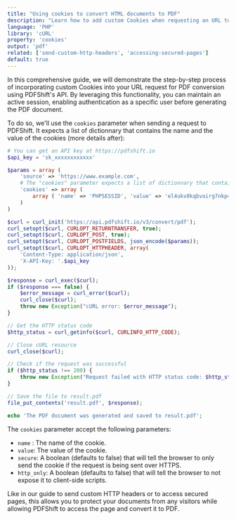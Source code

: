 ```yaml
---
title: "Using cookies to convert HTML documents to PDF"
description: "Learn how to add custom Cookies when requesting an URL to be converted in PDF with PDFShift's API. It allows you to pursue an active session for instance, that will authenticate the request as a specific user before converting the page to PDF. This guide explains you how using PHP and the cURL library."
language: 'PHP'
library: 'cURL'
property: 'cookies'
output: 'pdf'
related: ['send-custom-http-headers', 'accessing-secured-pages']
default: true
---
```


In this comprehensive guide, we will demonstrate the step-by-step process of incorporating custom Cookies into your URL request for PDF conversion using PDFShift's API. By leveraging this functionality, you can maintain an active session, enabling authentication as a specific user before generating the PDF document.

To do so, we'll use the `cookies` parameter when sending a request to PDFShift. It expects a list of dictionnary that contains the name and the value of the cookies (more details after):

```php
# You can get an API key at https://pdfshift.io
$api_key = 'sk_xxxxxxxxxxxx'

$params = array (
    'source' => 'https://www.example.com',
    # The "cookies" parameter expects a list of dictionnary that contains the name and the value of the cookies
    'cookies' => array (
        array ( 'name' => 'PHPSESSID', 'value' => 'el4ukv0kqbvoirg7nkp4dncpk3' )
    )
)

$curl = curl_init('https://api.pdfshift.io/v3/convert/pdf');
curl_setopt($curl, CURLOPT_RETURNTRANSFER, true);
curl_setopt($curl, CURLOPT_POST, true);
curl_setopt($curl, CURLOPT_POSTFIELDS, json_encode($params));
curl_setopt($curl, CURLOPT_HTTPHEADER, array(
    'Content-Type: application/json',
    'X-API-Key: '.$api_key
));

$response = curl_exec($curl);
if ($response === false) {
    $error_message = curl_error($curl);
    curl_close($curl);
    throw new Exception("cURL error: $error_message");
}

// Get the HTTP status code
$http_status = curl_getinfo($curl, CURLINFO_HTTP_CODE);

// Close cURL resource
curl_close($curl);

// Check if the request was successful
if ($http_status !== 200) {
    throw new Exception("Request failed with HTTP status code: $http_status");
}

// Save the file to result.pdf
file_put_contents('result.pdf', $response);

echo 'The PDF document was generated and saved to result.pdf';
```

The `cookies` parameter accept the following parameters:

 * `name` : The name of the cookie.
 * `value`: The value of the cookie.
 * `secure`: A boolean (defaults to false) that will tell the browser to only send the cookie if the request is being sent over HTTPS.
 * `http_only`: A boolean (defaults to false) that will tell the browser to not expose it to client-side scripts.

Like in our guide to send custom HTTP headers or to access secured pages, this allows you to protect your documents from any visitors while allowing PDFShift to access the page and convert it to PDF.
